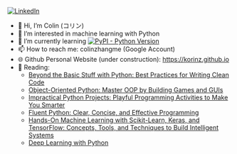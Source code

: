 [![LinkedIn][linkedin-shield]][linkedin-url]
- 👋 Hi, I’m Colin (コリン)
- 👀 I’m interested in machine learning with Python
- 🌱 I’m currently learning [![PyPI - Python Version](https://img.shields.io/pypi/pyversions/numpy)](https://www.python.org/downloads/)
- 📫 How to reach me: colinzhangme (Google Account)
- 🌐 Github Personal Website (under construction): https://korinz.github.io
- 📖 Reading: 
  - [Beyond the Basic Stuff with Python: Best Practices for Writing Clean Code](https://www.amazon.com/Python-Beyond-Basics-Al-Sweigart/dp/1593279663/ref=sr_1_1?crid=TBO5KSQB4NXJ&keywords=Beyond+the+Basic+Stuff+with+Python%3A+Best+Practices+for+Writing+Clean+Code&qid=1669101277&sprefix=beyond+the+basic+stuff+with+python+best+practices+for+writing+clean+code%2Caps%2C208&sr=8-1)
  - [Object-Oriented Python: Master OOP by Building Games and GUIs](https://www.amazon.com/Object-Oriented-Python-Master-Building-Games/dp/1718502060/ref=sr_1_13?crid=16O4G5GCA48ST&keywords=python&qid=1669101048&sprefix=python%2Caps%2C219&sr=8-13)
  - [Impractical Python Projects: Playful Programming Activities to Make You Smarter](https://www.amazon.com/Impractical-Python-Projects-Programming-Activities/dp/159327890X/ref=sr_1_1?crid=3A5F146M9HNWO&keywords=Impractical+Python+Projects%3A+Playful+Programming+Activities+to+Make+You+Smarter&qid=1669101334&sprefix=impractical+python+projects+playful+programming+activities+to+make+you+smarter%2Caps%2C217&sr=8-1)
  - [Fluent Python: Clear, Concise, and Effective Programming](https://www.amazon.com/Fluent-Python-Concise-Effective-Programming/dp/1492056359/ref=sr_1_1?keywords=fluent+python&qid=1669101430&sprefix=fluent%2Caps%2C289&sr=8-1)
  - [Hands-On Machine Learning with Scikit-Learn, Keras, and TensorFlow: Concepts, Tools, and Techniques to Build Intelligent Systems](https://www.amazon.com/Hands-Machine-Learning-Scikit-Learn-TensorFlow/dp/1098125975/ref=sr_1_6?keywords=machine+learning&qid=1669101094&sprefix=machine+l%2Caps%2C255&sr=8-6&ufe=app_do%3Aamzn1.fos.18ed3cb5-28d5-4975-8bc7-93deae8f9840)
  - [Deep Learning with Python](https://www.amazon.com/Learning-Python-Second-Fran%C3%A7ois-Chollet/dp/1617296864/ref=sr_1_1?keywords=deep+learning+with+python&qid=1669100942&sprefix=deep+lear%2Caps%2C357&sr=8-1)



<!---
KORINZ/KORINZ is a ✨ special ✨ repository because its `README.md` (this file) appears on your GitHub profile.
You can click the Preview link to take a look at your changes.
--->

<!-- MARKDOWN LINKS & IMAGES -->
<!-- https://www.markdownguide.org/basic-syntax/#reference-style-links -->
[linkedin-shield]: https://img.shields.io/badge/-LinkedIn-black.svg?style=for-the-badge&logo=linkedin&colorB=555
[linkedin-url]: https://www.linkedin.com/in/colin-z/
